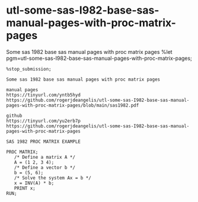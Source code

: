 # utl-some-sas-I982-base-sas-manual-pages-with-proc-matrix-pages
Some sas 1982 base sas manual pages with proc matrix pages
    %let pgm=utl-some-sas-I982-base-sas-manual-pages-with-proc-matrix-pages;

    %stop_submission;

    Some sas 1982 base sas manual pages with proc matrix pages

    manual pages
    https://tinyurl.com/yntb5hyd
    https://github.com/rogerjdeangelis/utl-some-sas-I982-base-sas-manual-pages-with-proc-matrix-pages/blob/main/sas1982.pdf

    github
    https://tinyurl.com/yu2erb7p
    https://github.com/rogerjdeangelis/utl-some-sas-I982-base-sas-manual-pages-with-proc-matrix-pages

    SAS 1982 PROC MATRIX EXAMPLE

    PROC MATRIX;
       /* Define a matrix A */
       A = (1 2, 3 4);
       /* Define a vector b */
       b = (5, 6);
       /* Solve the system Ax = b */
       x = INV(A) * b;
       PRINT x;
    RUN;
